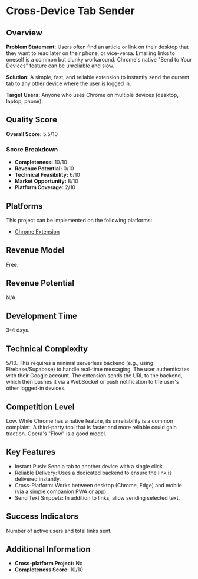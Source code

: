 # Cross-Device Tab Sender

## Overview
**Problem Statement:** Users often find an article or link on their desktop that they want to read later on their phone, or vice-versa. Emailing links to oneself is a common but clunky workaround. Chrome's native "Send to Your Devices" feature can be unreliable and slow.

**Solution:** A simple, fast, and reliable extension to instantly send the current tab to any other device where the user is logged in.

**Target Users:** Anyone who uses Chrome on multiple devices (desktop, laptop, phone).

## Quality Score
**Overall Score:** 5.5/10

### Score Breakdown
- **Completeness:** 10/10
- **Revenue Potential:** 0/10
- **Technical Feasibility:** 6/10
- **Market Opportunity:** 8/10
- **Platform Coverage:** 2/10

## Platforms
This project can be implemented on the following platforms:
- [Chrome Extension](./platforms/chrome-extension/)

## Revenue Model
Free.

## Revenue Potential
N/A.

## Development Time
3-4 days.

## Technical Complexity
5/10. This requires a minimal serverless backend (e.g., using Firebase/Supabase) to handle real-time messaging. The user authenticates with their Google account. The extension sends the URL to the backend, which then pushes it via a WebSocket or push notification to the user's other logged-in devices.

## Competition Level
Low. While Chrome has a native feature, its unreliability is a common complaint. A third-party tool that is faster and more reliable could gain traction. Opera's "Flow" is a good model.

## Key Features
- Instant Push: Send a tab to another device with a single click.
- Reliable Delivery: Uses a dedicated backend to ensure the link is delivered instantly.
- Cross-Platform: Works between desktop (Chrome, Edge) and mobile (via a simple companion PWA or app).
- Send Text Snippets: In addition to links, allow sending selected text.

## Success Indicators
Number of active users and total links sent.

## Additional Information
- **Cross-platform Project:** No
- **Completeness Score:** 10/10
